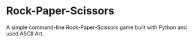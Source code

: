 # Rock-Paper-Scissors
A simple command-line Rock-Paper-Scissors game built with Python and used ASCII Art.
